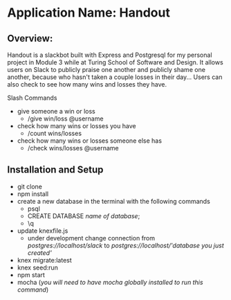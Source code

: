 # Application Name: Handout
## Overview:
Handout is a slackbot built with Express and Postgresql for my personal project in Module 3 while at Turing School of Software and Design. It allows users on Slack to publicly praise one another and publicly shame one another, because who hasn't taken a couple losses in their day... Users can also check to see how many wins and losses they have.

Slash Commands
- give someone a win or loss
  - /give win/loss @username
- check how many wins or losses you have
  - /count wins/losses
- check how many wins or losses someone else has
  - /check wins/losses @username


## Installation and Setup
- git clone
- npm install
- create a new database
  in the terminal with the following commands
  - psql
  - CREATE DATABASE *name of database*;
  - \q
- update knexfile.js
  - under development change connection from
   *postgres://localhost/slack* to *postgres://localhost/'database you just created'*
- knex migrate:latest
- knex seed:run
- npm start
- mocha
(*you will need to have mocha globally installed to run this command*)
